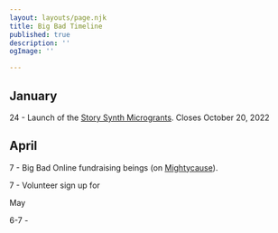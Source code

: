 ```yaml
---
layout: layouts/page.njk
title: Big Bad Timeline
published: true
description: ''
ogImage: ''

---
```

## January

24 - Launch of the [Story Synth Microgrants](). Closes October 20, 2022

## April

7 - Big Bad Online fundraising beings (on [Mightycause](https://www.mightycause.com/story/Bigbadonline2022)).

7 - Volunteer sign up for 

May

6-7 - 
